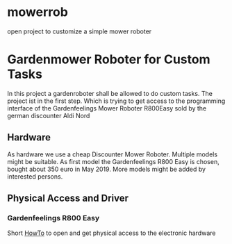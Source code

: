 # mowerrob
open project to customize a simple mower roboter

# Gardenmower Roboter for Custom Tasks
In this project a gardenroboter shall be allowed to do custom tasks. The project ist in the first step. Which is trying to get access to the programming interface of the Gardenfeelings Mower Roboter R800Easy sold by the german discounter Aldi Nord

## Hardware
As hardware we use a cheap Discounter Mower Roboter. Multiple models might be suitable. As first model the Gardenfeelings R800 Easy is chosen, bought about 350 euro in May 2019. More models might be added by interested persons.

## Physical Access and Driver

### Gardenfeelings R800 Easy
Short [HowTo](models/gf-r800-easy/gf-r800-easy.md) to open and get physical access to the electronic hardware 

